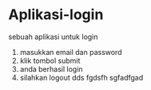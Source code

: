 # Aplikasi-login
sebuah aplikasi untuk login 
1. masukkan email dan password
2. klik tombol submit 
3. anda berhasil login
4. silahkan logout
dds
fgdsfh
sgfadfgad
